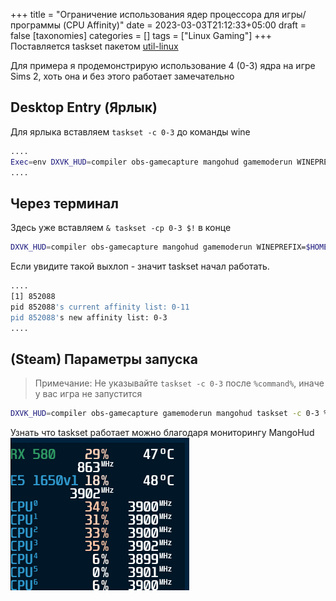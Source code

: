 +++
title = "Ограничение использования ядер процессора для игры/программы (CPU Affinity)"
date = 2023-03-03T21:12:33+05:00
draft = false
[taxonomies]
categories = []
tags = ["Linux Gaming"]
+++
Поставляется taskset пакетом [util-linux](https://www.archlinux.org/packages/core/x86_64/util-linux/)

Для примера я продемонстрирую использование 4 (0-3) ядра на игре Sims 2, хоть она и без этого работает замечательно
## Desktop Entry (Ярлык)
Для ярлыка вставляем ``taskset -c 0-3`` до команды wine
```bash
....
Exec=env DXVK_HUD=compiler obs-gamecapture mangohud gamemoderun WINEPREFIX="$HOME/.local/share/wineprefixes/SIMS2" taskset -c 0-3 wine Z:\\\\home\\\\anix\\\\Games\\\\The\\ Sims\\ 2\\ -\\ Seasons\\\\sims2seasons\\\\TSBin\\\\Sims2EP5.exe
....
```
## Через терминал
Здесь уже вставляем ``& taskset -cp 0-3 $!`` в конце
```bash
DXVK_HUD=compiler obs-gamecapture mangohud gamemoderun WINEPREFIX=$HOME/.local/share/wineprefixes/SIMS2 wine /home/anix/Desktop/The\ Sims\ 2\ -\ Seasons.lnk & taskset -cp 0-3 $!
```
Если увидите такой выхлоп - значит taskset начал работать.
```sh
....
[1] 852088
pid 852088's current affinity list: 0-11
pid 852088's new affinity list: 0-3
....
```
## (Steam) Параметры запуска
> Примечание: Не указывайте ``taskset -c 0-3`` после ``%command%``, иначе у вас игра не запустится
```bash
DXVK_HUD=compiler obs-gamecapture gamemoderun mangohud taskset -c 0-3 %command%
```
Узнать что taskset работает можно благодаря мониторингу MangoHud
![](/images/CPU-Affinity/taskset-mangohud.png)
